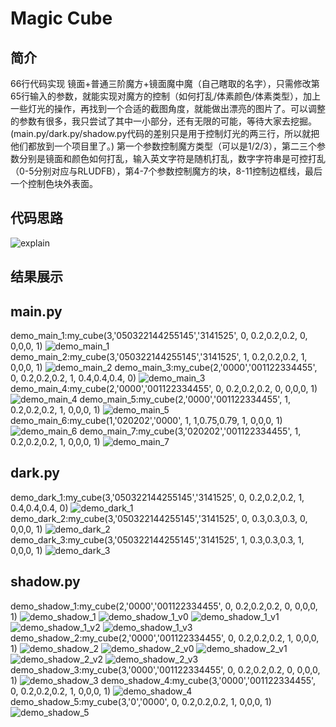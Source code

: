# Magic Cube

## 简介

66行代码实现 镜面+普通三阶魔方+镜面魔中魔（自己瞎取的名字），只需修改第65行输入的参数，就能实现对魔方的控制（如何打乱/体素颜色/体素类型），加上一些灯光的操作，再找到一个合适的截图角度，就能做出漂亮的图片了。可以调整的参数有很多，我只尝试了其中一小部分，还有无限的可能，等待大家去挖掘。(main.py/dark.py/shadow.py代码的差别只是用于控制灯光的两三行，所以就把他们都放到一个项目里了。)
第一个参数控制魔方类型（可以是1/2/3），第二三个参数分别是镜面和颜色如何打乱，输入英文字符是随机打乱，数字字符串是可控打乱（0-5分别对应与RLUDFB），第4-7个参数控制魔方的块，8-11控制边框线，最后一个控制色块外表面。

## 代码思路

![explain](explain.jpg)

## 结果展示

## main.py

demo_main_1:my_cube(3,'050322144255145','3141525', 0, 0.2,0.2,0.2, 0, 0,0,0, 1)
![demo_main_1](demo_main_1.jpg)
demo_main_2:my_cube(3,'050322144255145','3141525', 1, 0.2,0.2,0.2, 1, 0,0,0, 1)
![demo_main_2](demo_main_2.jpg)
demo_main_3:my_cube(2,'0000','001122334455', 0, 0.2,0.2,0.2, 1, 0.4,0.4,0.4, 0)
![demo_main_3](demo_main_3.jpg)
demo_main_4:my_cube(2,'0000','001122334455', 0, 0.2,0.2,0.2, 0, 0,0,0, 1)
![demo_main_4](demo_main_4.jpg)
demo_main_5:my_cube(2,'0000','001122334455', 1, 0.2,0.2,0.2, 1, 0,0,0, 1)
![demo_main_5](demo_main_5.jpg)
demo_main_6:my_cube(1,'020202','0000', 1, 1,0.75,0.79, 1, 0,0,0, 1)
![demo_main_6](demo_main_6.jpg)
demo_main_7:my_cube(3,'020202','001122334455', 1, 0.2,0.2,0.2, 1, 0,0,0, 1)
![demo_main_7](demo_main_7.jpg)

## dark.py
demo_dark_1:my_cube(3,'050322144255145','3141525', 0, 0.2,0.2,0.2, 1, 0.4,0.4,0.4, 0)
![demo_dark_1](demo_dark_1.jpg)
demo_dark_2:my_cube(3,'050322144255145','3141525', 0, 0.3,0.3,0.3, 0, 0,0,0, 1)
![demo_dark_2](demo_dark_2.jpg)
demo_dark_3:my_cube(3,'050322144255145','3141525', 1, 0.3,0.3,0.3, 1, 0,0,0, 1)
![demo_dark_3](demo_dark_3.jpg)

## shadow.py
demo_shadow_1:my_cube(2,'0000','001122334455', 0, 0.2,0.2,0.2, 0, 0,0,0, 1)
![demo_shadow_1](demo_shadow_1.jpg)
![demo_shadow_1_v0](demo_shadow_1_v0.jpg)
![demo_shadow_1_v1](demo_shadow_1_v1.jpg)
![demo_shadow_1_v2](demo_shadow_1_v2.jpg)
![demo_shadow_1_v3](demo_shadow_1_v3.jpg)
demo_shadow_2:my_cube(2,'0000','001122334455', 0, 0.2,0.2,0.2, 1, 0,0,0, 1)
![demo_shadow_2](demo_shadow_2.jpg)
![demo_shadow_2_v0](demo_shadow_2_v0.jpg)
![demo_shadow_2_v1](demo_shadow_2_v1.jpg)
![demo_shadow_2_v2](demo_shadow_2_v2.jpg)
![demo_shadow_2_v3](demo_shadow_2_v3.jpg)
demo_shadow_3:my_cube(3,'0000','001122334455', 0, 0.2,0.2,0.2, 0, 0,0,0, 1)
![demo_shadow_3](demo_shadow_3.jpg)
demo_shadow_4:my_cube(3,'0000','001122334455', 0, 0.2,0.2,0.2, 1, 0,0,0, 1)
![demo_shadow_4](demo_shadow_4.jpg)
demo_shadow_5:my_cube(3,'0','0000', 0, 0.2,0.2,0.2, 1, 0,0,0, 1)
![demo_shadow_5](demo_shadow_5.jpg)
